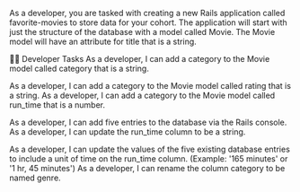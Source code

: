 As a developer, you are tasked with creating a new Rails application called favorite-movies to store data for your cohort. The application will start with just the structure of the database with a model called Movie. The Movie model will have an attribute for title that is a string.
<!-- rails generate model Movie title:string -->

👩‍💻 Developer Tasks
As a developer, I can add a category to the Movie model called category that is a string.
<!-- rails generate migration add_category_to_movie category:string -->

As a developer, I can add a category to the Movie model called rating that is a string.
As a developer, I can add a category to the Movie model called run_time that is a number.
<!-- rails generate migration add_rating_to_movie rating:string
add_run_time_to_movie run_time:integer -->

As a developer, I can add five entries to the database via the Rails console.
As a developer, I can update the run_time column to be a string.


As a developer, I can update the values of the five existing database entries to include a unit of time on the run_time column. (Example: '165 minutes' or '1 hr, 45 minutes')
As a developer, I can rename the column category to be named genre.